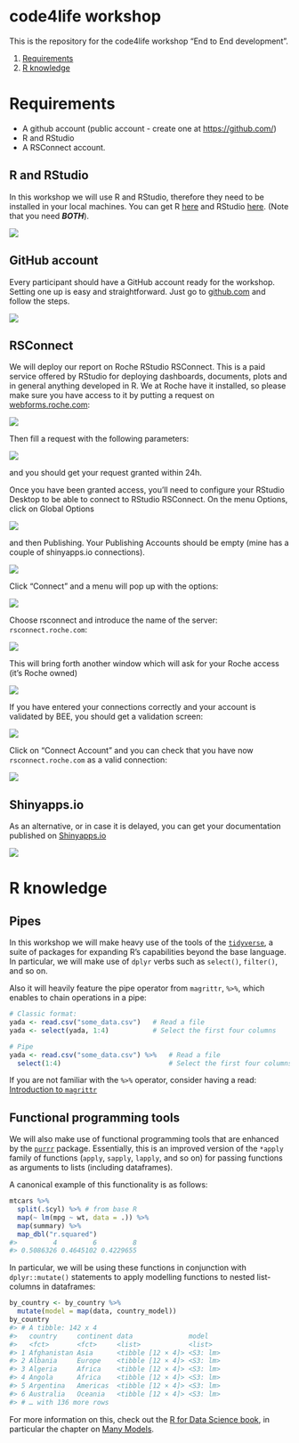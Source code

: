 
<!-- README.md is generated from README.Rmd. Please edit that file -->

# code4life workshop

This is the repository for the code4life workshop “End to End
development”.

1.  [Requirements](#req1)
2.  [R knowledge](#rknow)

# Requirements

  - A github account (public account - create one at
    <https://github.com/>)
  - R and RStudio
  - A RSConnect account.

## R and RStudio

In this workshop we will use R and RStudio, therefore they need to be
installed in your local machines. You can get R
[here](https://cran.r-project.org/) and RStudio
[here](https://www.rstudio.com/products/rstudio/download/#download).
(Note that you need
***BOTH***).

[![](img/Rstudio.jpg)](https://www.rstudio.com/products/rstudio/download/#download)

## GitHub account

Every participant should have a GitHub account ready for the workshop.
Setting one up is easy and straightforward. Just go to
[github.com](github.com) and follow the steps.

[![](img/github.jpg)](https://github.com/)

## RSConnect

We will deploy our report on Roche RStudio RSConnect. This is a paid
service offered by RStudio for deploying dashboards, documents, plots
and in general anything developed in R. We at Roche have it installed,
so please make sure you have access to it by putting a request on
[webforms.roche.com](webforms.roche.com):

[![](img/webforms.jpg)](https://webforms.roche.com/)

Then fill a request with the following parameters:

![](img/beerequest.jpg)

and you should get your request granted within 24h.

Once you have been granted access, you’ll need to configure your RStudio
Desktop to be able to connect to RStudio RSConnect. On the menu Options,
click on Global Options

![](img/options.jpg)

and then Publishing. Your Publishing Accounts should be empty (mine has
a couple of shinyapps.io connections).

![](img/publishing.jpg)

Click “Connect” and a menu will pop up with the options:

![](img/pubopts.jpg)

Choose rsconnect and introduce the name of the server:
`rsconnect.roche.com`:

![](img/rsconnect.jpg)

This will bring forth another window which will ask for your Roche
access (it’s Roche owned)

![](img/connectrs.jpg)

If you have entered your connections correctly and your account is
validated by BEE, you should get a validation screen:

![](img/verify.jpg)

Click on “Connect Account” and you can check that you have now
`rsconnect.roche.com` as a valid connection:

![](img/rsconnfinal.jpg)

## Shinyapps.io

As an alternative, or in case it is delayed, you can get your
documentation published on [Shinyapps.io](https://www.shinyapps.io/)

[![](img/shinyappsio.jpg)](https://www.shinyapps.io/)

# R knowledge

## Pipes

In this workshop we will make heavy use of the tools of the
[`tidyverse`](https://www.tidyverse.org/), a suite of packages for
expanding R’s capabilities beyond the base language. In particular, we
will make use of `dplyr` verbs such as `select()`, `filter()`, and so
on.

Also it will heavily feature the pipe operator from `magrittr`, `%>%`,
which enables to chain operations in a pipe:

``` r
# Classic format: 
yada <- read.csv("some_data.csv")   # Read a file
yada <- select(yada, 1:4)           # Select the first four columns

# Pipe
yada <- read.csv("some_data.csv") %>%   # Read a file 
  select(1:4)                           # Select the first four columns
```

If you are not familiar with the `%>%` operator, consider having a read:
[Introduction to
`magrittr`](https://cran.r-project.org/web/packages/magrittr/vignettes/magrittr.html)

## Functional programming tools

We will also make use of functional programming tools that are enhanced
by the [`purrr`](https://purrr.tidyverse.org/) package. Essentially,
this is an improved version of the `*apply` family of functions
(`apply`, `sapply`, `lapply`, and so on) for passing functions as
arguments to lists (including dataframes).

A canonical example of this functionality is as follows:

``` r
mtcars %>%
  split(.$cyl) %>% # from base R
  map(~ lm(mpg ~ wt, data = .)) %>%
  map(summary) %>%
  map_dbl("r.squared")
#>         4         6         8 
#> 0.5086326 0.4645102 0.4229655
```

In particular, we will be using these functions in conjunction with
`dplyr::mutate()` statements to apply modelling functions to nested
list-columns in dataframes:

``` r
by_country <- by_country %>% 
  mutate(model = map(data, country_model))
by_country
#> # A tibble: 142 x 4
#>   country     continent data              model   
#>   <fct>       <fct>     <list>            <list>  
#> 1 Afghanistan Asia      <tibble [12 × 4]> <S3: lm>
#> 2 Albania     Europe    <tibble [12 × 4]> <S3: lm>
#> 3 Algeria     Africa    <tibble [12 × 4]> <S3: lm>
#> 4 Angola      Africa    <tibble [12 × 4]> <S3: lm>
#> 5 Argentina   Americas  <tibble [12 × 4]> <S3: lm>
#> 6 Australia   Oceania   <tibble [12 × 4]> <S3: lm>
#> # … with 136 more rows
```

For more information on this, check out the [R for Data Science
book](https://r4ds.had.co.nz/), in particular the chapter on [Many
Models](https://r4ds.had.co.nz/many-models.html#creating-list-columns).
